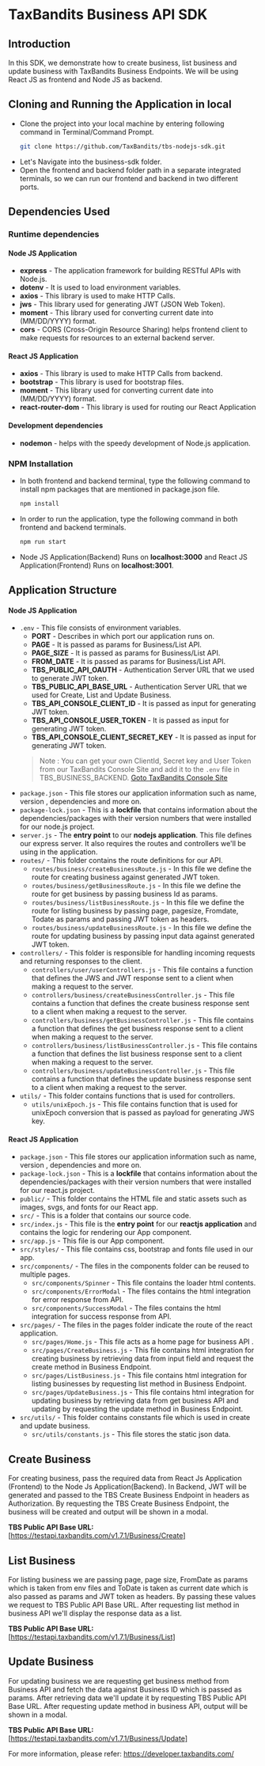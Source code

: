 ﻿# TaxBandits Business API SDK
## Introduction
In this SDK, we demonstrate how to create business, list business and update business with TaxBandits Business Endpoints. We will be using React JS as frontend and Node JS as backend.
## Cloning and Running the Application in local

 - Clone the project into your local machine by entering following command in Terminal/Command Prompt.
    ```bash
    git clone https://github.com/TaxBandits/tbs-nodejs-sdk.git
    ```
 - Let's Navigate into the business-sdk folder.
 - Open the frontend and backend folder path in a separate integrated terminals, so we can run our frontend and backend in two different ports.

## Dependencies Used
### Runtime dependencies
#### Node JS Application
 - **express** - The application framework for building RESTful APIs with Node.js.
 - **dotenv** - It is used to load environment variables.
 - **axios** - This library is used to make HTTP Calls.
 - **jws** - This library used for generating JWT (JSON Web Token).
 - **moment** - This library used for converting current date into (MM/DD/YYYY) format.
 - **cors** - CORS (Cross-Origin Resource Sharing) helps frontend client to make requests for resources to an external backend server.

#### React JS Application
 - **axios** - This library is used to make HTTP Calls from backend.
 - **bootstrap** - This library is used for bootstrap files.
 - **moment** - This library used for converting current date into (MM/DD/YYYY) format.
 - **react-router-dom** - This library is used for routing our React Application
#### Development dependencies
 - **nodemon** - helps with the speedy development of Node.js application.
 ### NPM Installation
 - In both frontend and backend terminal, type the following command to install npm packages that are mentioned in package.json file. 
    ```bash
    npm install
    ```
 - In order to run the application, type the following command in both frontend and backend terminals. 
    ```bash
    npm run start
    ```
 - Node JS Application(Backend) Runs on  **localhost:3000** and React JS Application(Frontend) Runs on  **localhost:3001**.

## Application Structure
#### Node JS Application
-   `.env`  - This file consists of environment variables.
    - **PORT** - Describes in which port our application runs on.
    -  **PAGE** - It is passed as params for Business/List API.
	-  **PAGE_SIZE** - It is passed as params for Business/List API.
	-  **FROM_DATE** - It is passed as params for Business/List API.
    - **TBS_PUBLIC_API_OAUTH** - Authentication Server URL that we used to generate JWT token.
    -  **TBS_PUBLIC_API_BASE_URL** - Authentication Server URL that we used for Create, List and Update Business.
    - **TBS_API_CONSOLE_CLIENT_ID** - It is passed as input for generating JWT token.
    - **TBS_API_CONSOLE_USER_TOKEN** - It is passed as input for generating JWT token.
	- **TBS_API_CONSOLE_CLIENT_SECRET_KEY** - It is passed as input for generating JWT token.
    >Note : You can get your own ClientId, Secret key and User Token from our TaxBandits Console Site and add it to the `.env` file in TBS_BUSINESS_BACKEND. [Goto TaxBandits Console Site](https://sandbox.taxbandits.com/)
-   `package.json`  - This file stores our application information such as name, version , dependencies and more on. 
-   `package-lock.json`  - This is a **lockfile** that contains information about the dependencies/packages with their version numbers that were installed for our node.js project.
-   `server.js`  - The **entry point** to our **nodejs application**. This file defines our express server. It also requires the routes and controllers we'll be using in the application.
-   `routes/`  - This folder contains the route definitions for our API.
    -  `routes/business/createBusinessRoute.js`  - In this file we define the route for creating business against generated JWT token.
	- `routes/business/getBusinessRoute.js`  - In this file we define the route for get business by passing business Id as params.
	- `routes/business/listBusinessRoute.js`  - In this file we define the route for listing business by passing page, pagesize, Fromdate, Todate as params and passing JWT token as headers.
	- `routes/business/updateBusinessRoute.js`  - In this file we define the route for updating business by passing input data against generated JWT token.
-   `controllers/`  - This folder is responsible for handling incoming requests and returning responses to the client.
    -   `controllers/user/userControllers.js`  - This file contains a function that defines the JWS and JWT response sent to a client when making a request to the server.
    - `controllers/business/createBusinessController.js`  - This file contains a function that defines the create business response sent to a client when making a request to the server.
    - `controllers/business/getBusinessController.js`  - This file contains a function that defines the get business response sent to a client when making a request to the server.
    - `controllers/business/listBusinessController.js`  - This file contains a function that defines the list business response sent to a client when making a request to the server.
    - `controllers/business/updateBusinessController.js`  - This file contains a function that defines the update business response sent to a client when making a request to the server.
-   `utils/`  - This folder contains functions that is used for controllers.
    -   `utils/unixEpoch.js`  - This file contains function that is used for unixEpoch conversion that is passed as payload for generating JWS key.
#### React JS Application
-   `package.json`  - This file stores our application information such as name, version , dependencies and more on. 
-   `package-lock.json`  - This is a **lockfile** that contains information about the dependencies/packages with their version numbers that were installed for our react.js project.
-   `public/`  - This folder contains the HTML file and static assets such as images, svgs, and fonts for our React app.
-   `src/`  - This is a folder that contains our source code.
-   `src/index.js`  - This file is the **entry point** for our **reactjs application** and contains the logic for rendering our App component. 
-   `src/app.js`  -  This file is our App component.
-   `src/styles/`  -  This file contains css, bootstrap and fonts file used in our app. 
- `src/components/`  - The files in the components folder can be reused to multiple pages.
	- `src/components/Spinner`  - This file contains the loader html contents.
	-  `src/components/ErrorModal`  - The files contains the html integration for error response from API.
	-  `src/components/SuccessModal`  - The files contains the html integration for success response from API.
- `src/pages/`  -  The files in the pages folder indicate the route of the react application.
    -   `src/pages/Home.js`  - This file acts as a home page for business API . 
    -  `src/pages/CreateBusiness.js`  - This file contains html integration for creating business by retrieving data from input field and request the create method in Business Endpoint.
    -  `src/pages/ListBusiness.js`  - This file contains html integration for listing businesses by requesting list method in Business Endpoint.
    -  `src/pages/UpdateBusiness.js`  - This file contains html integration for updating business by retrieving data from get business API and updating by requesting the update method in Business Endpoint.
 - `src/utils/`  - This folder contains constants file which is used in create and update business.
	 - `src/utils/constants.js`  - This file stores the static json data.

## Create Business
For creating business, pass the required data from React Js Application (Frontend) to the Node Js Application(Backend). In Backend, JWT will be generated and passed to the TBS Create Business Endpoint in headers as Authorization. By requesting the TBS Create Business Endpoint, the business will be created and output will be shown in a modal.

**TBS Public API Base URL:** [https://testapi.taxbandits.com/v1.7.1/Business/Create]

## List Business
For listing business we are passing page, page size, FromDate as params which is taken from env files and ToDate is taken as current date which is also passed as params and JWT token as headers. By passing these values we request to TBS Public API Base URL.
After requesting list method in business API we'll display the response data as a list.

**TBS Public API Base URL:** [https://testapi.taxbandits.com/v1.7.1/Business/List]

## Update Business
For updating business we are requesting get business method from Business API and fetch the data against Business ID which is passed as params. After retrieving data we'll update it by requesting TBS Public API Base URL.
After requesting update method in business API, output will be shown in a modal.

**TBS Public API Base URL:** [https://testapi.taxbandits.com/v1.7.1/Business/Update]

For more information, please refer: https://developer.taxbandits.com/
